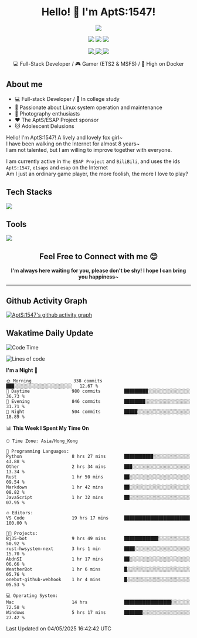 <div align="center">
  <h1>Hello! 👋 I'm AptS:1547!</h1>
</div>

<div align="center">

  <p>
    <a href="https://github.com/AptS-1547">
      <img src="https://github-readme-stats.vercel.app/api?username=AptS-1547&show_icons=true&theme=transparent" />
    </a>
  </p>

  <p>
    <img src="https://komarev.com/ghpvc/?username=AptS-1547&color=blue&style=flat-square" />
    <img src="https://img.shields.io/github/followers/AptS-1547?style=flat-square" />
    <img src="https://img.shields.io/github/stars/AptS-1547?style=flat-square" />
  </p>

  <p>
  <a href="https://www.esaps.net/">
    <img src="https://img.shields.io/badge/website-4493f8?style=for-the-badge&logo=About.me&logoColor=white" />
  </a>
  <a href="https://wwwesaps.net/feed/">
    <img src="https://img.shields.io/badge/RSS-4493f8?style=for-the-badge&logo=rss&logoColor=white" />
  </a>
  <a href="mailto:apts-1547@esaps.net">
    <img src="https://img.shields.io/badge/Email-4493f8?style=for-the-badge&logo=gmail&logoColor=white" />
  </a>
 </p>

 💻 Full-Stack Developer / 🎮 Gamer (ETS2 & MSFS) / 🐋 High on Docker

</div>

## About me

- 💻 Full-stack Developer / 🏫 In college study
- 📶 Passionate about Linux system operation and maintenance
- 📸 Photography enthusiasts
- ❤ The AptS/ESAP Project sponsor
- 🐱 Adolescent Delusions

Hello! I'm AptS:1547! A lively and lovely fox girl~  
I have been walking on the Internet for almost 8 years~  
I am not talented, but I am willing to improve together with everyone.  

I am currently active in `The ESAP Project` and `BiliBili`, and uses the ids `AptS:1547`, `e1saps` and `esap` on the Internet  
Am I just an ordinary game player, the more foolish, the more I love to play?  

## Tech Stacks
<a href="https://skillicons.dev">
  <img src="https://skillicons.dev/icons?i=py,arduino,php,html,css,javascript,typescript,bash,java,kotlin,vue,go,nodejs,cpp,rust,tailwind" />
</a>
   
## Tools

<a href="https://skillicons.dev">
  <img src="https://skillicons.dev/icons?i=ae,pr,ps,au,blender,visualstudio,vscode,androidstudio,idea,anaconda,gradle,maven,npm,vite,yarn,cloudflare,docker,git,github,githubactions,jenkins,nginx,workers,wordpress,sentry,grafana,prometheus,postgres,mysql,mongodb,redis" />
</a>

<div align="center">
  <h2>Feel Free to Connect with me 😊</h2>
</div>

<div align="center">
  <strong>I'm always here waiting for you, please don't be shy! I hope I can bring you happiness~</strong>
</div>

----------------------

## Github Activity Graph

[![AptS:1547's github activity graph](https://github-readme-activity-graph.vercel.app/graph?username=AptS-1547&theme=react-dark)](https://github.com/AptS-1547)

## Wakatime Daily Update

<!--START_SECTION:waka-->
![Code Time](http://img.shields.io/badge/Code%20Time-465%21hrs%2033%20mins-blue)

![Lines of code](https://img.shields.io/badge/From%20Hello%20World%20I%27ve%20Written-548.3%20thousand%20lines%20of%20code-blue)

**I'm a Night 🦉** 

```text
🌞 Morning                338 commits         ███░░░░░░░░░░░░░░░░░░░░░░   12.67 % 
🌆 Daytime                980 commits         █████████░░░░░░░░░░░░░░░░   36.73 % 
🌃 Evening                846 commits         ████████░░░░░░░░░░░░░░░░░   31.71 % 
🌙 Night                  504 commits         █████░░░░░░░░░░░░░░░░░░░░   18.89 % 
```


📊 **This Week I Spent My Time On** 

```text
🕑︎ Time Zone: Asia/Hong_Kong

💬 Programming Languages: 
Python                   8 hrs 27 mins       ███████████░░░░░░░░░░░░░░   43.88 % 
Other                    2 hrs 34 mins       ███░░░░░░░░░░░░░░░░░░░░░░   13.34 % 
Rust                     1 hr 50 mins        ██░░░░░░░░░░░░░░░░░░░░░░░   09.54 % 
Markdown                 1 hr 42 mins        ██░░░░░░░░░░░░░░░░░░░░░░░   08.82 % 
JavaScript               1 hr 32 mins        ██░░░░░░░░░░░░░░░░░░░░░░░   07.95 % 

🔥 Editors: 
VS Code                  19 hrs 17 mins      █████████████████████████   100.00 % 

🐱‍💻 Projects: 
Bj35-bot                 9 hrs 49 mins       █████████████░░░░░░░░░░░░   50.92 % 
rust-hwsystem-next       3 hrs 1 min         ████░░░░░░░░░░░░░░░░░░░░░   15.70 % 
AbdnSI                   1 hr 17 mins        ██░░░░░░░░░░░░░░░░░░░░░░░   06.66 % 
WeatherBot               1 hr 6 mins         █░░░░░░░░░░░░░░░░░░░░░░░░   05.76 % 
onebot-github-webhook    1 hr 4 mins         █░░░░░░░░░░░░░░░░░░░░░░░░   05.53 % 

💻 Operating System: 
Mac                      14 hrs              ██████████████████░░░░░░░   72.58 % 
Windows                  5 hrs 17 mins       ███████░░░░░░░░░░░░░░░░░░   27.42 % 
```


 Last Updated on 04/05/2025 16:42:42 UTC
<!--END_SECTION:waka-->
